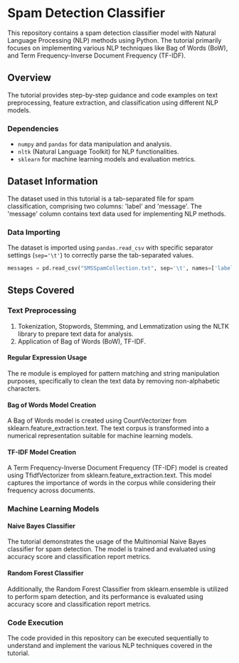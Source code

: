 # Spam Detection Classifier

This repository contains a spam detection classifier model with Natural Language Processing (NLP) methods using Python. The tutorial primarily focuses on implementing various NLP techniques like Bag of Words (BoW), and Term Frequency-Inverse Document Frequency (TF-IDF).

## Overview

The tutorial provides step-by-step guidance and code examples on text preprocessing, feature extraction, and classification using different NLP models.

### Dependencies

- `numpy` and `pandas` for data manipulation and analysis.
- `nltk` (Natural Language Toolkit) for NLP functionalities.
- `sklearn` for machine learning models and evaluation metrics.

## Dataset Information

The dataset used in this tutorial is a tab-separated file for spam classification, comprising two columns: 'label' and 'message'. The 'message' column contains text data used for implementing NLP methods.

### Data Importing

The dataset is imported using `pandas.read_csv` with specific separator settings (`sep='\t'`) to correctly parse the tab-separated values.

```python
messages = pd.read_csv("SMSSpamCollection.txt", sep='\t', names=['label', 'message'])
```
## Steps Covered
### Text Preprocessing
1. Tokenization, Stopwords, Stemming, and Lemmatization using the NLTK library to prepare text data for analysis.
2. Application of Bag of Words (BoW), TF-IDF.
#### Regular Expression Usage
The re module is employed for pattern matching and string manipulation purposes, specifically to clean the text data by removing non-alphabetic characters.

#### Bag of Words Model Creation
A Bag of Words model is created using CountVectorizer from sklearn.feature_extraction.text. The text corpus is transformed into a numerical representation suitable for machine learning models.

#### TF-IDF Model Creation
A Term Frequency-Inverse Document Frequency (TF-IDF) model is created using TfidfVectorizer from sklearn.feature_extraction.text. This model captures the importance of words in the corpus while considering their frequency across documents.

### Machine Learning Models
#### Naive Bayes Classifier
The tutorial demonstrates the usage of the Multinomial Naive Bayes classifier for spam detection. The model is trained and evaluated using accuracy score and classification report metrics.

#### Random Forest Classifier
Additionally, the Random Forest Classifier from sklearn.ensemble is utilized to perform spam detection, and its performance is evaluated using accuracy score and classification report metrics.

### Code Execution
The code provided in this repository can be executed sequentially to understand and implement the various NLP techniques covered in the tutorial.
